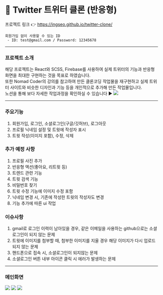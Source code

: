 # :hatching_chick: Twitter 트위터 클론 (반응형) 
프로젝트 링크 :point_right: https://ingseo.github.io/twitter-clone/
```
회원가입 없이 사용할 수 있는 ID
 - ID: test@gmail.com / Password: 12345678
```
***
### 프로젝트 소개
해당 프로젝트는 React와 SCSS, Firebase를 사용하여 실제 트위터의 기능과 반응형 화면을 최대한 구현하는 것을 목표로 하였습니다.<br>
또한 Nomad Coder의 강의를 참고하여 만든 클론코딩 작업물을 재구현하고 실제 트위터 사이트와 비슷한 디자인과 기능 등을 개인적으로 추가해 만든 작업물입니다.<br>
노션을 통해 보다 자세한 작업과정을 확인하실 수 있습니다 :arrow_forward: <a href="https://ingseo.notion.site/a614b41638b04c7da2191429b1cb6995?v=a2b364dcf694451e93f960ec5985c0d6"><img src="https://img.shields.io/badge/Notion-000000?style=flat&logo=Notion&logoColor=white" /></a>
***
### 주요기능
1. 회원가입, 로그인, 소셜로그인(구글/깃허브), 로그아웃  
2. 프로필 닉네임 설정 및 트윗에 작성자 표시
3. 트윗 작성(이미지 포함), 수정, 삭제

### 추가 예정 사항
1. 프로필 사진 추가
2. 반응형 액션(좋아요, 리트윗 등)
3. 트렌드 관련 기능
4. 트윗 검색 기능
5. 비밀번호 찾기
6. 트윗 수정 기능에 이미지 수정 포함
7. 닉네임 변경 시, 기존에 작성한 트윗의 작성자도 변경
8. 기능 추가에 따른 ui 작업

### 이슈사항
1. gmail로 로그인 이력이 남아있을 경우, 같은 이메일을 사용하는 github으로는 소셜 로그인이 되지 않는 문제
2. 트윗에 이미지를 첨부할 때, 첨부한 이미지를 지울 경우 해당 이미지가 다시 업로드 되지 않는 문제
3. 핸드폰으로 접속 시, 소셜로그인이 되지않는 문제
4. 소셜로그인 버튼 내부 아이콘 클릭 시 에러가 발생하는 문제

***
### 메인화면
<img src="https://imgur.com/HjsOckC.png" />
<img src="https://imgur.com/fuswpyV.png" />
<img src="https://imgur.com/aMr6yFW.png" />
